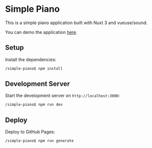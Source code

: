 # Simple Piano

This is a simple piano application built with Nuxt 3 and vueuse/sound.

You can demo the application [here](https://blackburn32.github.io/simple-piano/).

## Setup

Install the dependencies:

```bash
/simple-piano$ npm install
```

## Development Server

Start the development server on `http://localhost:3000`:

```bash
/simple-piano$ npm run dev
```

## Deploy

Deploy to GitHub Pages:

```bash
/simple-piano$ npm run generate
```
